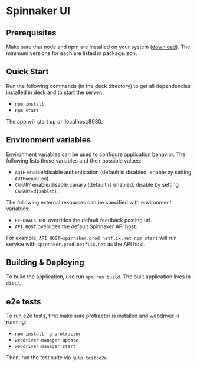 Spinnaker UI
============

Prerequisites
-------------
Make sure that node and npm are installed on your system ([download](http://nodejs.org/download/)). The minimum versions for each are listed in package.json.

Quick Start
-----------
Run the following commands (in the deck directory) to get all dependencies installed in deck and to start the server:
  
  * ```npm install```
  * ```npm start```

The app will start up on localhost:8080.

Environment variables
---------------------
Environment variables can be used to configure application behavior. The following lists those variables and their possible values:

  * ```AUTH``` enable/disable authentication (default is disabled, enable by setting ```AUTH=enabled```).
  * ```CANARY``` enable/disable canary (default is enabled, disable by setting ```CANARY=disabled```).

The following external resources can be specified with environment variables:

  * ```FEEDBACK_URL``` overrides the default feedback posting url.
  * ```API_HOST``` overrides the default Spinnaker API host.

For example, ```API_HOST=spinnaker.prod.netflix.net npm start``` will run service with ```spinnaker.prod.netflix.net``` as the API host.

Building & Deploying
--------------------
To build the application, use run ```npm run build```. The built application lives in ```dist/```.

e2e tests
---------
To run e2e tests, first make sure protractor is installed and webdriver is running:

  * ```npm install -g protractor```
  * ```webdriver-manager update```
  * ```webdriver-manager start```

Then, run the test suite via ```gulp test:e2e```.

